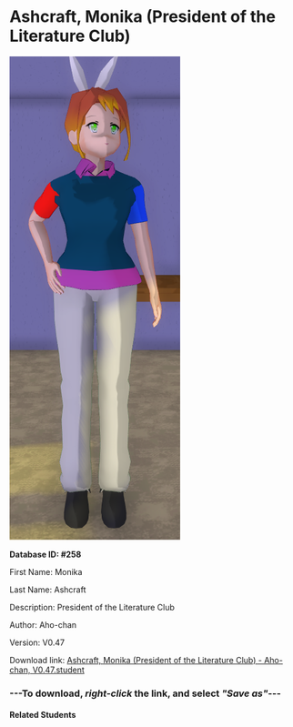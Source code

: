 # Ashcraft, Monika (President of the Literature Club)

<img src="Files/Ashcraft, Monika (President of the Literature Club).png" title="Ashcraft, Monika (President of the Literature Club) - Aho-chan, V0.47">

**Database ID: #258**

First Name: Monika

Last Name: Ashcraft

Description: President of the Literature Club

Author: Aho-chan

Version: V0.47

Download link: <a href="https://raw.githubusercontent.com/Arbiter1223/Daigaku-Gurashi-Custom-Students/master/Students/Files/Ashcraft%2C%20Monika%20(President%20of%20the%20Literature%20Club)%20-%20Aho-chan%2C%20V0.47.student">Ashcraft, Monika (President of the Literature Club) - Aho-chan, V0.47.student</a>

### ---**To download, _right-click_ the link, and select _"Save as"_**---

#### Related Students

